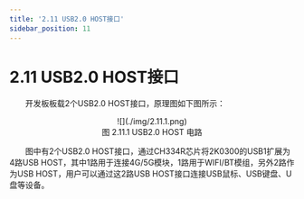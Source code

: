 ```yaml
---
title: '2.11 USB2.0 HOST接口'
sidebar_position: 11
---
```


# 2.11 USB2.0 HOST接口

&emsp;&emsp;开发板板载2个USB2.0 HOST接口，原理图如下图所示：

<center>
![](./img/2.11.1.png)<br />
图 2.11.1 USB2.0 HOST 电路
</center>

&emsp;&emsp;图中有2个USB2.0 HOST接口，通过CH334R芯片将2K0300的USB1扩展为4路USB HOST，其中1路用于连接4G/5G模块，1路用于WIFI/BT模组，另外2路作为USB HOST，用户可以通过这2路USB HOST接口连接USB鼠标、USB键盘、U盘等设备。





